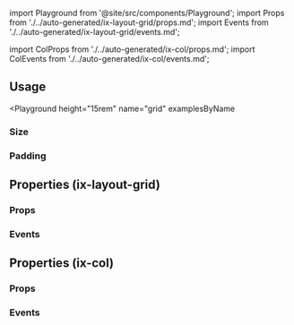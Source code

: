 import Playground from '@site/src/components/Playground';
import Props from './../auto-generated/ix-layout-grid/props.md';
import Events from './../auto-generated/ix-layout-grid/events.md';


import ColProps from './../auto-generated/ix-col/props.md';
import ColEvents from './../auto-generated/ix-col/events.md';


## Usage

<Playground
  height="15rem"
  name="grid"
  examplesByName
>
</Playground>

### Size

<Playground
  height="17rem"
  name="grid-size"
  examplesByName>
</Playground>

### Padding

<Playground
  name="grid-padding"
  height="17rem"
  examplesByName>
</Playground>

## Properties (ix-layout-grid)

### Props 

<Props />

### Events

<Events />

## Properties (ix-col)

### Props

<ColProps />

### Events

<ColEvents />
